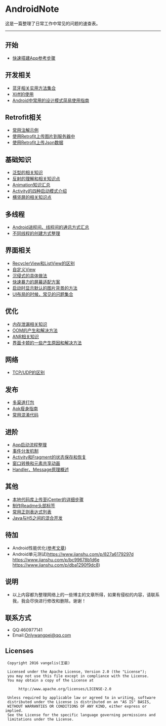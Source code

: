 # AndroidNote
这是一篇整理了日常工作中常见的问题的速查表。
****
## 开始
* [快速搭建App参考步骤](https://github.com/MaosanDao/AndroidNote/blob/master/NewP.md) 
## 开发相关
* [蓝牙相关实用方法集合](https://github.com/MaosanDao/AndroidQuickCheckList/blob/master/bluetooth/README.md) 
* [Xliff的使用](https://github.com/MaosanDao/AndroidQuickCheckList/tree/master/xliff)
* [Android中常用的设计模式简易使用指南](https://github.com/MaosanDao/AndroidNote/blob/master/DesignMode.md)
## Retrofit相关
* [常用注解示例](https://github.com/MaosanDao/AndroidQuickCheckList/tree/master/retrofit)
* [使用Retrofit上传图片到服务器中](https://github.com/MaosanDao/AndroidQuickCheckList/blob/master/retrofit/uploadImage.md)
* [使用Retrofit上传Json数据](https://github.com/MaosanDao/AndroidQuickCheckList/blob/master/retrofit/uploadJson.md)
## 基础知识
* [泛型的相关知识](https://github.com/MaosanDao/AndroidQuickCheckList/blob/master/Generic.md)
* [反射的理解和相关知识点](https://github.com/MaosanDao/AndroidQuickCheckList/blob/master/Reflection.md)
* [Animation知识汇总](https://github.com/MaosanDao/AndroidQuickCheckList/blob/master/Animation.md)
* [Activity的四种启动模式介绍](https://github.com/MaosanDao/AndroidNote/blob/master/launchMode.md)
* [横竖屏的相关知识点](https://github.com/MaosanDao/AndroidNote/blob/master/DirectionScreen.md)
## 多线程
* [Android进程间、线程间的通讯方式汇总](https://github.com/MaosanDao/AndroidNote/blob/master/thread_process.md)
* [不同线程的创建方式整理](https://github.com/MaosanDao/AndroidQuickCheckList/blob/master/Thread.md)
## 界面相关
* [RecyclerView和ListView的区别](https://github.com/MaosanDao/AndroidNote/blob/master/recyclerview_listview.md)
* [自定义View](https://github.com/MaosanDao/AndroidNote/blob/master/ViewDiy.md)
* [沉侵式的具体做法](https://github.com/MaosanDao/AndroidNote/blob/master/ChenQinShi.md)
* [快速暴力的屏幕适配方案](https://github.com/MaosanDao/AndroidNote/blob/master/ScreenAdaptation.md) 
* [启动时显示默认的图片背景的方法](https://github.com/MaosanDao/AndroidNote/blob/master/StartLogoStyle.md)
* [UI布局的时候，常见的问题集合](https://github.com/MaosanDao/AndroidNote/blob/master/UiCommonProblem.md)
## 优化
* [内存泄漏相关知识](https://github.com/MaosanDao/AndroidQuickCheckList/blob/master/Leak.md)
* [OOM的产生和解决方法](https://github.com/MaosanDao/AndroidNote/blob/master/oom.md)
* [ANR相关知识](https://github.com/MaosanDao/AndroidNote/blob/master/ANR.md)
* [界面卡顿的一些产生原因和解决方法](https://github.com/MaosanDao/AndroidNote/blob/master/caton.md)  
## 网络
* [TCP/UDP的区别](https://github.com/MaosanDao/AndroidNote/blob/master/tcp_udp.md)
## 发布
* [多渠道打包](https://github.com/MaosanDao/AndroidQuickCheckList/blob/master/MultiPackaging.md)
* [Apk瘦身指南](https://github.com/MaosanDao/AndroidNote/blob/master/mini_apk.md)
* [常用混淆代码](https://github.com/MaosanDao/AndroidNote/blob/master/CommonConfusion.md)
## 进阶
* [App启动流程整理](https://github.com/MaosanDao/AndroidQuickCheckList/blob/master/StartProcess.md)
* [事件分发机制](https://github.com/MaosanDao/AndroidQuickCheckList/blob/master/TouchEvent.md)
* [Activity和Fragment的状态保存和恢复](https://github.com/MaosanDao/AndroidNote/blob/master/SaveRestore.md)
* [窗口转换和元素共享动画](https://github.com/MaosanDao/AndroidNote/blob/master/OtherAnimation.md)
* [Handler、Message原理概述](https://github.com/MaosanDao/AndroidNote/blob/master/handler_principle.md) 
## 其他
* [本地代码库上传至jCenter的详细步骤](https://github.com/MaosanDao/AndroidQuickCheckList/blob/master/uploadJcenter/uploadJcenter.md) 
* [制作Readme头部标签](https://github.com/MaosanDao/AndroidQuickCheckList/blob/master/makeTag/README.md)
* [常用正则表达式列表](https://github.com/MaosanDao/AndroidQuickCheckList/blob/master/regexp.md)
* [Java与H5之间的混合开发](https://github.com/MaosanDao/AndroidNote/blob/master/android_h5.md)
## 待加
* Android性能优化([参考文章](https://www.jianshu.com/p/9755da0f4e8f))
* Android单元测试(https://www.jianshu.com/p/827a6179297d https://www.jianshu.com/p/bc99678b1d6e https://www.jianshu.com/p/dba1290f9dc8)
## 说明
* 以上内容都为整理网络上的一些博主的文章所得，如果有侵权的内容，请联系我，我会尽快进行修改和删除。谢谢！
## 联系方式
* QQ:460977141
* Email:Onlywangpei@qq.com
## Licenses
```text
 Copyright 2016 vangelis(王裴)

 Licensed under the Apache License, Version 2.0 (the "License");
 you may not use this file except in compliance with the License.
 You may obtain a copy of the License at

      http://www.apache.org/licenses/LICENSE-2.0

 Unless required by applicable law or agreed to in writing, software
 distributed under the License is distributed on an "AS IS" BASIS,
 WITHOUT WARRANTIES OR CONDITIONS OF ANY KIND, either express or implied.
 See the License for the specific language governing permissions and
 limitations under the License.
```
